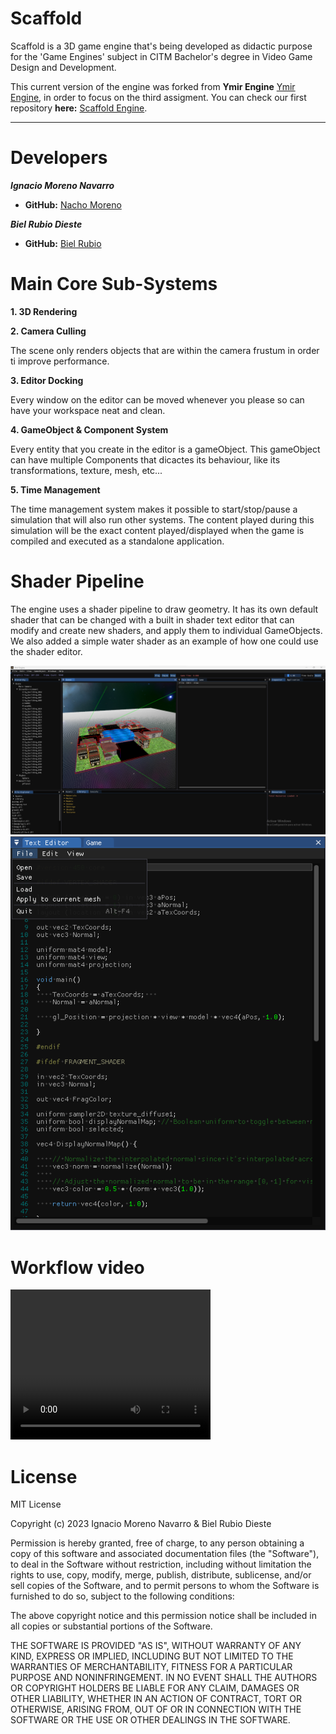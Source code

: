 # Scaffold

Scaffold is a 3D game engine that's being developed as didactic purpose for the 'Game Engines' subject in CITM Bachelor's degree in Video Game Design and Development.

This current version of the engine was forked from **Ymir Engine** [Ymir Engine](https://github.com/francesctr4/Ymir-Engine), in order to focus on the third assigment.
You can check our first repository **here:** [Scaffold Engine](https://github.com/NachoMoren/Scaffold).
    
****

# Developers

_**Ignacio Moreno Navarro**_
* **GitHub:** [Nacho Moreno](https://github.com/NachoMoren)

_**Biel Rubio Dieste**_
* **GitHub:** [Biel Rubio](https://github.com/BielRubio)

# Main Core Sub-Systems

**1. 3D Rendering**

**2. Camera Culling**

The scene only renders objects that are within the camera frustum in order ti improve performance.

**3. Editor Docking**

Every window on the editor can be moved whenever you please so can have your workspace neat and clean.

**4. GameObject & Component System**

Every entity that you create in the editor is a gameObject. This gameObject can have multiple Components that dicactes its behaviour, like its transformations, texture, mesh, etc...

**5. Time Management**

The time management system makes it possible to start/stop/pause a simulation that will also run other systems. The content played during this simulation will be the exact content played/displayed when the game is compiled and executed as a standalone application.

# Shader Pipeline

The engine uses a shader pipeline to draw geometry. It has its own default shader that can be changed with a built in shader text editor that can modify and create new shaders, and apply them to individual GameObjects.
We also added a simple water shader as an example of how one could use the shader editor.

![Water shader](images/WaterShader.png)
![Text editor unwrapped](images/TextEditorUnwrapped.png)

# Workflow video

<video src="images/workflow.mp4" width="320" height="240" controls></video>

# License

MIT License

Copyright (c) 2023 Ignacio Moreno Navarro & Biel Rubio Dieste

Permission is hereby granted, free of charge, to any person obtaining a copy
of this software and associated documentation files (the "Software"), to deal
in the Software without restriction, including without limitation the rights
to use, copy, modify, merge, publish, distribute, sublicense, and/or sell
copies of the Software, and to permit persons to whom the Software is
furnished to do so, subject to the following conditions:

The above copyright notice and this permission notice shall be included in all
copies or substantial portions of the Software.

THE SOFTWARE IS PROVIDED "AS IS", WITHOUT WARRANTY OF ANY KIND, EXPRESS OR
IMPLIED, INCLUDING BUT NOT LIMITED TO THE WARRANTIES OF MERCHANTABILITY,
FITNESS FOR A PARTICULAR PURPOSE AND NONINFRINGEMENT. IN NO EVENT SHALL THE
AUTHORS OR COPYRIGHT HOLDERS BE LIABLE FOR ANY CLAIM, DAMAGES OR OTHER
LIABILITY, WHETHER IN AN ACTION OF CONTRACT, TORT OR OTHERWISE, ARISING FROM,
OUT OF OR IN CONNECTION WITH THE SOFTWARE OR THE USE OR OTHER DEALINGS IN THE
SOFTWARE.
